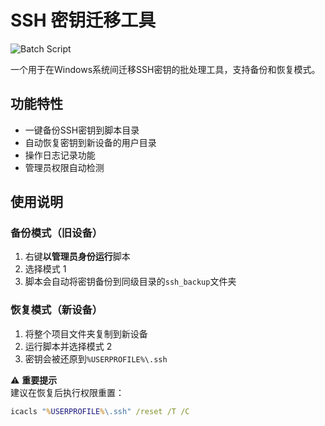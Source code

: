 # SSH 密钥迁移工具

![Batch Script](https://img.shields.io/badge/Language-Batch-blueviolet)

一个用于在Windows系统间迁移SSH密钥的批处理工具，支持备份和恢复模式。

## 功能特性
- 一键备份SSH密钥到脚本目录
- 自动恢复密钥到新设备的用户目录
- 操作日志记录功能
- 管理员权限自动检测

## 使用说明
### 备份模式（旧设备）
1. 右键&zwnj;**以管理员身份运行**&zwnj;脚本
2. 选择模式 1
3. 脚本会自动将密钥备份到同级目录的`ssh_backup`文件夹

### 恢复模式（新设备）
1. 将整个项目文件夹复制到新设备
2. 运行脚本并选择模式 2
3. 密钥会被还原到`%USERPROFILE%\.ssh`

⚠️ &zwnj;**重要提示**&zwnj;  
建议在恢复后执行权限重置：
```cmd
icacls "%USERPROFILE%\.ssh" /reset /T /C
